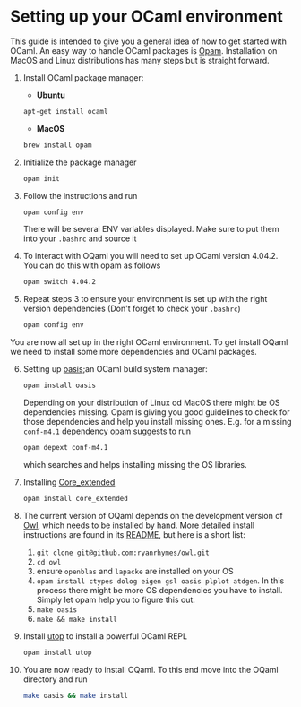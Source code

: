 # Setting up your OCaml environment

This guide is intended to give you a general idea of how to get started with OCaml. An easy way to handle OCaml packages is [Opam](https://opam.ocaml.org/doc/Install.html). Installation on MacOS and Linux distributions has many steps but is straight forward.

1. Install OCaml package manager:
    
    + **Ubuntu**
    ```bash
    apt-get install ocaml
    ```

    + **MacOS**
    ```bash
    brew install opam 
    ```

2. Initialize the package manager

    ```bash
    opam init
    ```

3. Follow the instructions and run

    ```bash
    opam config env
    ```

    There will be several ENV variables displayed. Make sure to put them into your `.bashrc` and source it

4. To interact with OQaml you will need to set up OCaml version 4.04.2. You can do this with opam as follows
    
    ```bash
    opam switch 4.04.2
    ```

5. Repeat steps 3 to ensure your environment is set up with the right version dependencies (Don't forget to check your `.bashrc`)
    
    ```bash
    opam config env
    ```
You are now all set up in the right OCaml environment. To get install OQaml we need to install some more dependencies and OCaml packages. 

6. Setting up [oasis](http://oasis.forge.ocamlcore.org/);an OCaml build system manager:

    ```bash
    opam install oasis
    ```

    Depending on your distribution of Linux od MacOS there might be OS dependencies missing. Opam is giving you good guidelines to check for those dependencies and help you install missing ones. E.g. for a missing `conf-m4.1` dependency opam suggests to run 

    ```bash
    opam depext conf-m4.1
    ```
    which searches and helps installing missing the OS libraries.

7. Installing [Core_extended](https://github.com/janestreet/core_extended)
    
    ```bash
    opam install core_extended
    ```

8. The current version of OQaml depends on the development version of [Owl](https://github.com/ryanrhymes/owl), which needs to be installed by hand. More detailed install instructions are found in its [README](https://github.com/ryanrhymes/owl/blob/master/README.md), but here is a short list:

    1. `git clone git@github.com:ryanrhymes/owl.git`
    2. `cd owl`
    2. ensure `openblas` and `lapacke` are installed on your OS
    3. `opam install ctypes dolog eigen gsl oasis plplot atdgen`. In this process there might be more OS dependencies you have to install. Simply let opam help you to figure this out.
    4. `make oasis`
    5. `make && make install`

9. Install [utop](https://github.com/diml/utop) to install a powerful OCaml REPL
    
    ```bash
    opam install utop
    ```

10. You are now ready to install OQaml. To this end move into the OQaml directory and run
    
    ```bash
    make oasis && make install
    ```